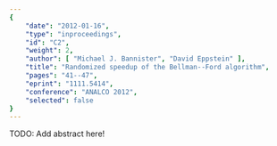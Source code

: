 ```yaml
---
{
    "date": "2012-01-16",
    "type": "inproceedings",
    "id": "C2",
    "weight": 2,
    "author": [ "Michael J. Bannister", "David Eppstein" ],
    "title": "Randomized speedup of the Bellman--Ford algorithm",
    "pages": "41--47",
    "eprint": "1111.5414",
    "conference": "ANALCO 2012",
    "selected": false
}
---
```


TODO: Add abstract here!
 
